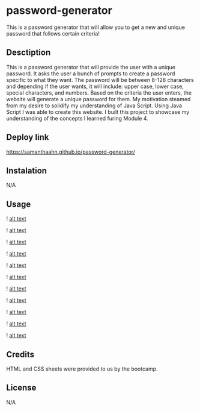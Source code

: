 # password-generator
This is a password generator that will allow you to get a new and unique password that follows certain criteria! 

## Desctiption 

This is a password generator that will provide the user with a unique password. It asks the user a bunch of prompts to create a password specific to what they want. The password will be between 8-128 characters and depending if the user wants, it will include: upper case, lower case, special characters, and numbers. Based on the criteria the user enters, the website will generate a unique password for them. 
My motivation steamed from my desire to solidify my understanding of Java Script. Using Java Script I was able to create this website. 
I built this project to showcase my understanding of the concepts I learned furing Module 4.  

## Deploy link

https://samanthaahn.github.io/password-generator/

## Instalation 

N/A

## Usage

! [alt text](./assets/images/Screenshot%202023-03-13%20at%204.31.41%20PM.png)

! [alt text](./assets/images/Screenshot%202023-03-13%20at%204.31.54%20PM.png)

! [alt text](./assets/images/Screenshot%202023-03-13%20at%204.32.04%20PM.png)

! [alt text](./assets/images/Screenshot%202023-03-13%20at%204.32.10%20PM.png)

! [alt text](./assets/images/Screenshot%202023-03-13%20at%204.32.15%20PM.png)

! [alt text](./assets/images/Screenshot%202023-03-13%20at%204.32.22%20PM.png)

! [alt text](./assets/images/Screenshot%202023-03-13%20at%204.32.30%20PM.png)

! [alt text](./assets/images/Screenshot%202023-03-13%20at%204.32.37%20PM.png)

! [alt text](./assets/images/Screenshot%202023-03-13%20at%204.32.43%20PM.png)

! [alt text](./assets/images/Screenshot%202023-03-13%20at%204.32.51%20PM.png)

! [alt text](./assets/images/Screenshot%202023-03-13%20at%204.32.57%20PM.png)

## Credits 

HTML and CSS sheets were provided to us by the bootcamp. 

## License

N/A